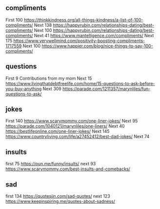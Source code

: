 ## compliments
First 100
https://thinkkindness.org/all-things-kindness/a-list-of-100-compliments/
Next  138
https://happyrubin.com/relationships-dating/best-compliments/
Next  100
https://happyrubin.com/relationships-dating/best-compliments/
Next  41
https://www.mantelligence.com/compliments/
Next 175
https://www.verywellmind.com/positivity-boosting-compliments-1717559
Next 100
https://www.happier.com/blog/nice-things-to-say-100-compliments/

## questions
First 9
Contributions from my mom
Next 15 
https://www.livingthatdebtfreelife.com/home/15-questions-to-ask-before-you-buy-anything
Next 309
https://parade.com/1211357/marynliles/fun-questions-to-ask/

## jokes
First 140 
https://www.scarymommy.com/one-liner-jokes/
Next 95
https://parade.com/1040121/marynliles/one-liners/
Next 40
https://bestlifeonline.com/one-liner-jokes/
Next 145
https://www.countryliving.com/life/a27452412/best-dad-jokes/
Next 74

## insults
first 75
https://pun.me/funny/insults/
next  93
https://www.scarymommy.com/best-insults-and-comebacks/

## sad
first 134
https://quotesjin.com/sad-quotes/
next 123
https://www.keepinspiring.me/quotes-about-sadness/